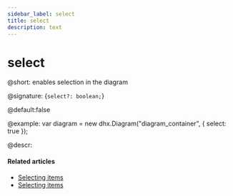 ```yaml
---
sidebar_label: select
title: select
description: text
---
```


# select

@short: enables selection in the diagram

@signature: {`select?: boolean;`}

@default:false

@example:
var diagram = new dhx.Diagram("diagram_container", { 
    select: true
});

@descr:

#### Related articles

- [Selecting items](../../../guides/diagram/configuration/#selecting-items)
- [Selecting items](../../../guides/manipulating_items/#selecting-items)
